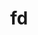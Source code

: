 ---
title: "fd"
layout: cache
categories: [package, develop]
meta: {"versions": ["9.0.0"], "compilers": ["gcc@=10.2.1", "gcc@=7.5.0"], "oss": ["centos7", "ubuntu18.04"], "platforms": ["linux"], "targets": ["x86_64_v3"], "stacks": ["developer-tools", "developer-tools-manylinux2014", "root"], "num_specs": 14, "num_specs_by_stack": {"developer-tools-manylinux2014": 7, "root": 14, "developer-tools": 7}}
spec_details: [{"hash": "4pw32giquktiwkxvy7vibgu5eeryykqg", "compiler": "gcc@=10.2.1", "versions": ["9.0.0"], "os": "centos7", "platform": "linux", "target": "x86_64_v3", "variants": ["build_system=cargo"], "stacks": ["developer-tools-manylinux2014", "root"], "size": "-", "tarball": "https://binaries.spack.io/develop/build_cache/linux-centos7-x86_64_v3/gcc-10.2.1/fd-9.0.0/linux-centos7-x86_64_v3-gcc-10.2.1-fd-9.0.0-4pw32giquktiwkxvy7vibgu5eeryykqg.spack"}, {"hash": "btqdo63r25gc5kgvqddxi74uwbkf2lw7", "compiler": "gcc@=10.2.1", "versions": ["9.0.0"], "os": "centos7", "platform": "linux", "target": "x86_64_v3", "variants": ["build_system=cargo"], "stacks": ["developer-tools-manylinux2014", "root"], "size": "-", "tarball": "https://binaries.spack.io/develop/build_cache/linux-centos7-x86_64_v3/gcc-10.2.1/fd-9.0.0/linux-centos7-x86_64_v3-gcc-10.2.1-fd-9.0.0-btqdo63r25gc5kgvqddxi74uwbkf2lw7.spack"}, {"hash": "54zim3pjgwggiajbu5yu44tymfuugqvu", "compiler": "gcc@=10.2.1", "versions": ["9.0.0"], "os": "centos7", "platform": "linux", "target": "x86_64_v3", "variants": ["build_system=cargo"], "stacks": ["developer-tools-manylinux2014", "root"], "size": "-", "tarball": "https://binaries.spack.io/develop/build_cache/linux-centos7-x86_64_v3/gcc-10.2.1/fd-9.0.0/linux-centos7-x86_64_v3-gcc-10.2.1-fd-9.0.0-54zim3pjgwggiajbu5yu44tymfuugqvu.spack"}, {"hash": "7n6at5gylcwv4fj34aqesije2tz2mxju", "compiler": "gcc@=10.2.1", "versions": ["9.0.0"], "os": "centos7", "platform": "linux", "target": "x86_64_v3", "variants": ["build_system=cargo"], "stacks": ["developer-tools-manylinux2014", "root"], "size": "-", "tarball": "https://binaries.spack.io/develop/build_cache/linux-centos7-x86_64_v3/gcc-10.2.1/fd-9.0.0/linux-centos7-x86_64_v3-gcc-10.2.1-fd-9.0.0-7n6at5gylcwv4fj34aqesije2tz2mxju.spack"}, {"hash": "ls2yxpei7w3kj6lmhfhvkekomsszymlc", "compiler": "gcc@=10.2.1", "versions": ["9.0.0"], "os": "centos7", "platform": "linux", "target": "x86_64_v3", "variants": ["build_system=cargo"], "stacks": ["developer-tools-manylinux2014", "root"], "size": "-", "tarball": "https://binaries.spack.io/develop/build_cache/linux-centos7-x86_64_v3/gcc-10.2.1/fd-9.0.0/linux-centos7-x86_64_v3-gcc-10.2.1-fd-9.0.0-ls2yxpei7w3kj6lmhfhvkekomsszymlc.spack"}, {"hash": "7p7426irm6wmyhd24oink4jbtq2o2usf", "compiler": "gcc@=10.2.1", "versions": ["9.0.0"], "os": "centos7", "platform": "linux", "target": "x86_64_v3", "variants": ["build_system=cargo"], "stacks": ["developer-tools-manylinux2014", "root"], "size": "-", "tarball": "https://binaries.spack.io/develop/build_cache/linux-centos7-x86_64_v3/gcc-10.2.1/fd-9.0.0/linux-centos7-x86_64_v3-gcc-10.2.1-fd-9.0.0-7p7426irm6wmyhd24oink4jbtq2o2usf.spack"}, {"hash": "eskd5xd2g7iwv6b3jre6ais2z5rxorln", "compiler": "gcc@=10.2.1", "versions": ["9.0.0"], "os": "centos7", "platform": "linux", "target": "x86_64_v3", "variants": ["build_system=cargo"], "stacks": ["developer-tools-manylinux2014", "root"], "size": "-", "tarball": "https://binaries.spack.io/develop/build_cache/linux-centos7-x86_64_v3/gcc-10.2.1/fd-9.0.0/linux-centos7-x86_64_v3-gcc-10.2.1-fd-9.0.0-eskd5xd2g7iwv6b3jre6ais2z5rxorln.spack"}, {"hash": "cwevomuc7zej5mmoj7usvtt4dd2zhpsa", "compiler": "gcc@=7.5.0", "versions": ["9.0.0"], "os": "ubuntu18.04", "platform": "linux", "target": "x86_64_v3", "variants": ["build_system=cargo"], "stacks": ["root", "developer-tools"], "size": "-", "tarball": "https://binaries.spack.io/develop/build_cache/linux-ubuntu18.04-x86_64_v3/gcc-7.5.0/fd-9.0.0/linux-ubuntu18.04-x86_64_v3-gcc-7.5.0-fd-9.0.0-cwevomuc7zej5mmoj7usvtt4dd2zhpsa.spack"}, {"hash": "i7pnmuy4vrrb64v3ej4cynwer2uyrosl", "compiler": "gcc@=7.5.0", "versions": ["9.0.0"], "os": "ubuntu18.04", "platform": "linux", "target": "x86_64_v3", "variants": ["build_system=cargo"], "stacks": ["root", "developer-tools"], "size": "-", "tarball": "https://binaries.spack.io/develop/build_cache/linux-ubuntu18.04-x86_64_v3/gcc-7.5.0/fd-9.0.0/linux-ubuntu18.04-x86_64_v3-gcc-7.5.0-fd-9.0.0-i7pnmuy4vrrb64v3ej4cynwer2uyrosl.spack"}, {"hash": "2on62nmify2unid4nserczsms3svvxkg", "compiler": "gcc@=7.5.0", "versions": ["9.0.0"], "os": "ubuntu18.04", "platform": "linux", "target": "x86_64_v3", "variants": ["build_system=cargo"], "stacks": ["root", "developer-tools"], "size": "-", "tarball": "https://binaries.spack.io/develop/build_cache/linux-ubuntu18.04-x86_64_v3/gcc-7.5.0/fd-9.0.0/linux-ubuntu18.04-x86_64_v3-gcc-7.5.0-fd-9.0.0-2on62nmify2unid4nserczsms3svvxkg.spack"}, {"hash": "fyj3hdkjoxozkt45dh7kord6jtejflo4", "compiler": "gcc@=7.5.0", "versions": ["9.0.0"], "os": "ubuntu18.04", "platform": "linux", "target": "x86_64_v3", "variants": ["build_system=cargo"], "stacks": ["root", "developer-tools"], "size": "-", "tarball": "https://binaries.spack.io/develop/build_cache/linux-ubuntu18.04-x86_64_v3/gcc-7.5.0/fd-9.0.0/linux-ubuntu18.04-x86_64_v3-gcc-7.5.0-fd-9.0.0-fyj3hdkjoxozkt45dh7kord6jtejflo4.spack"}, {"hash": "ge7odusdeieiddfxchd3oxwn26kc5skk", "compiler": "gcc@=7.5.0", "versions": ["9.0.0"], "os": "ubuntu18.04", "platform": "linux", "target": "x86_64_v3", "variants": ["build_system=cargo"], "stacks": ["root", "developer-tools"], "size": "-", "tarball": "https://binaries.spack.io/develop/build_cache/linux-ubuntu18.04-x86_64_v3/gcc-7.5.0/fd-9.0.0/linux-ubuntu18.04-x86_64_v3-gcc-7.5.0-fd-9.0.0-ge7odusdeieiddfxchd3oxwn26kc5skk.spack"}, {"hash": "3ypvb4dtwiwyfwhx3pnazyddgthjjzxo", "compiler": "gcc@=7.5.0", "versions": ["9.0.0"], "os": "ubuntu18.04", "platform": "linux", "target": "x86_64_v3", "variants": ["build_system=cargo"], "stacks": ["root", "developer-tools"], "size": "-", "tarball": "https://binaries.spack.io/develop/build_cache/linux-ubuntu18.04-x86_64_v3/gcc-7.5.0/fd-9.0.0/linux-ubuntu18.04-x86_64_v3-gcc-7.5.0-fd-9.0.0-3ypvb4dtwiwyfwhx3pnazyddgthjjzxo.spack"}, {"hash": "dnwo5ymb7miczggrp4yahmnwd5hey4q7", "compiler": "gcc@=7.5.0", "versions": ["9.0.0"], "os": "ubuntu18.04", "platform": "linux", "target": "x86_64_v3", "variants": ["build_system=cargo"], "stacks": ["root", "developer-tools"], "size": "-", "tarball": "https://binaries.spack.io/develop/build_cache/linux-ubuntu18.04-x86_64_v3/gcc-7.5.0/fd-9.0.0/linux-ubuntu18.04-x86_64_v3-gcc-7.5.0-fd-9.0.0-dnwo5ymb7miczggrp4yahmnwd5hey4q7.spack"}]
---